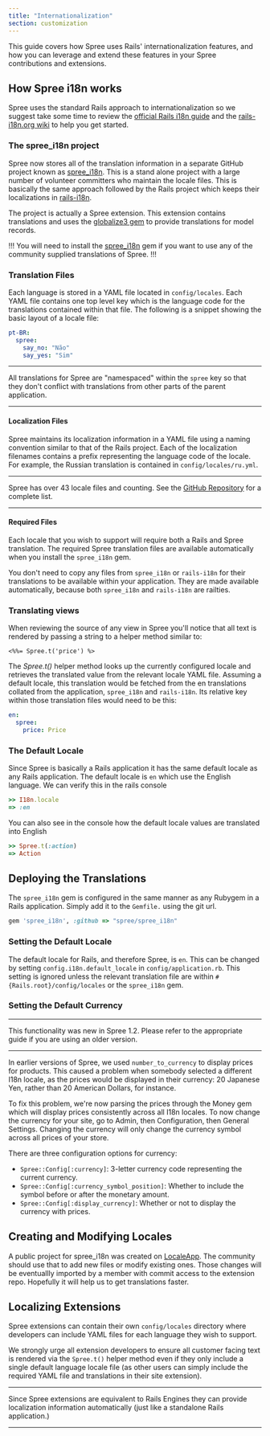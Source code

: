 ```yaml
---
title: "Internationalization"
section: customization
---
```


This guide covers how Spree uses Rails' internationalization features, and how
you can leverage and extend these features in your Spree contributions and
extensions.

## How Spree i18n works

Spree uses the standard Rails approach to internationalization so we suggest
take some time to review the [official Rails i18n
guide](http://guides.rubyonrails.org/i18n.html) and the
[rails-i18n.org wiki](http://rails-i18n.org/wiki) to help you get started.

### The spree_i18n project

Spree now stores all of the translation information in a separate GitHub project
known as [spree_i18n](https://github.com/spree/spree_i18n). This is a stand
alone project with a large number of volunteer committers who maintain the
locale files. This is basically the same approach followed by the Rails project
which keeps their localizations in
[rails-i18n](https://github.com/svenfuchs/rails-i18n).

The project is actually a Spree extension. This extension contains translations and
uses the [globalize3 gem](https://github.com/svenfuchs/globalize3) to provide
translations for model records.

!!!
You will need to install the [spree_i18n](https://github.com/spree/spree_i18n)
gem if you want to use any of the community supplied translations of Spree.
!!!

### Translation Files

Each language is stored in a YAML file located in `config/locales`. Each YAML
file contains one top level key which is the language code for the translations
contained within that file.  The following is a snippet showing the basic layout
of a locale file:

```yaml
pt-BR:
  spree:
    say_no: "Não"
    say_yes: "Sim"
```

***
All translations for Spree are "namespaced" within the `spree` key so that they
don't conflict with translations from other parts of the parent application.
***

#### Localization Files

Spree maintains its localization information in a YAML file using a naming
convention similar to that of the Rails project.  Each of the localization
filenames contains a prefix representing the language code of the locale. For
example, the Russian translation is contained in `config/locales/ru.yml`.

***
Spree has over 43 locale files and counting.  See the [GitHub
Repository](https://github.com/spree/spree_i18n/tree/master/config/locales) for a
complete list.
***

#### Required Files

Each locale that you wish to support will require both a Rails and Spree
translation.  The required Spree translation files are available automatically
when you install the `spree_i18n` gem.

You don't need to copy any files from `spree_i18n` or `rails-i18n` for their
translations to be available within your application. They are made available
automatically, because both `spree_i18n` and `rails-i18n` are railties.

### Translating views

When reviewing the source of any view in Spree you'll notice that all text is
rendered by passing a string to a helper method similar to:

```erb
<%%= Spree.t('price') %>
```

The *Spree.t()* helper method looks up the currently configured locale and retrieves
the translated value from the relevant locale YAML file. Assuming a default
locale, this translation would be fetched from the en translations collated from
the application, `spree_i18n` and `rails-i18n`. Its relative key within those
translation files would need to be this:

```yaml
en:
  spree:
    price: Price
```

### The Default Locale

Since Spree is basically a Rails application it has the same default locale as
any Rails application.  The default locale is `en` which use the English
language.  We can verify this in the rails console

```ruby
>> I18n.locale
=> :en
```

You can also see in the console how the default locale values are translated
into English

```ruby
>> Spree.t(:action)
=> Action
```

## Deploying the Translations

The `spree_i18n` gem is configured in the same manner as any Rubygem in a Rails
application.  Simply add it to the `Gemfile.` using the git url.

```ruby
gem 'spree_i18n', :github => "spree/spree_i18n"
```

### Setting the Default Locale

The default locale for Rails, and therefore Spree, is `en`. This can be changed by setting
`config.i18n.default_locale` in `config/application.rb`. This setting is ignored
unless the relevant translation file are within `#{Rails.root}/config/locales`
or the `spree_i18n` gem.

### Setting the Default Currency

***
This functionality was new in Spree 1.2. Please refer to the appropriate
guide if you are using an older version.
***

In earlier versions of Spree, we used `number_to_currency` to display prices for
products. This caused a problem when somebody selected a different I18n locale,
as the prices would be displayed in their currency: 20 Japanese Yen, rather than
20 American Dollars, for instance.

To fix this problem, we're now parsing the prices through the Money gem which
will display prices consistently across all I18n locales. To now change the
currency for your site, go to Admin, then Configuration, then General Settings.
Changing the currency will only change the currency symbol across all prices of
your store.

There are three configuration options for currency:

* `Spree::Config[:currency]`: 3-letter currency code representing the current
currency.
* `Spree::Config[:currency_symbol_position]`: Whether to include the symbol
  before or after the monetary amount.
* `Spree::Config[:display_currency]`: Whether or not to display the currency
  with prices.

## Creating and Modifying Locales

A public project for spree_i18n was created on [LocaleApp](http://www.localeapp.com/projects/4605).
The community should use that to add new files or modify
existing ones. Those changes will be eventuallly imported by a member with
commit access to the extension repo. Hopefully it will help us to get
translations faster.

## Localizing Extensions

Spree extensions can contain their own `config/locales` directory where
developers can include YAML files for each language they wish to support.

We strongly urge all extension developers to ensure all customer facing text is
rendered via the `Spree.t()` helper method even if they only include a single default
language locale file (as other users can simply include the required YAML file
and translations in their site extension).

***
Since Spree extensions are equivalent to Rails Engines they can provide
localization information automatically (just like a standalone Rails
application.)
***

